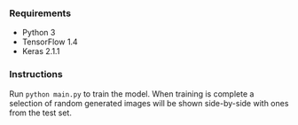 ### Requirements
* Python 3
* TensorFlow 1.4
* Keras 2.1.1

### Instructions
Run `python main.py` to train the model. When training is complete a selection of random generated images will be shown side-by-side with ones from the test set.
